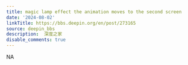 ```yaml
---
title: magic lamp effect the animation moves to the second screen
date: '2024-08-02'
linkTitle: https://bbs.deepin.org/en/post/273165
source: deepin_bbs
description:  深度之家 
disable_comments: true
---
```

NA
